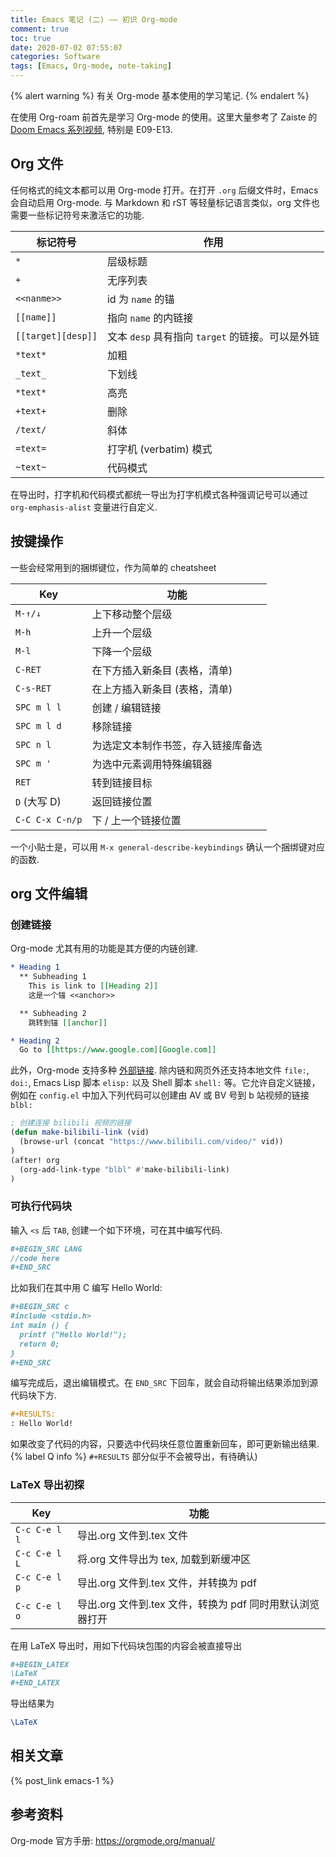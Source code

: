 ```yaml
---
title: Emacs 笔记 (二) —— 初识 Org-mode
comment: true
toc: true
date: 2020-07-02 07:55:07
categories: Software
tags: [Emacs, Org-mode, note-taking]
---
```


{% alert warning %}
有关 Org-mode 基本使用的学习笔记.
{% endalert %}
<!--more-->

在使用 Org-roam 前首先是学习 Org-mode 的使用。这里大量参考了 Zaiste 的 [Doom Emacs 系列视频](https://www.youtube.com/watch?v=rCMh7srOqvw&list=PLhXZp00uXBk4np17N39WvB80zgxlZfVwj), 特别是 E09-E13.

## Org 文件

任何格式的纯文本都可以用 Org-mode 打开。在打开 `.org` 后缀文件时，Emacs 会自动启用 Org-mode. 与 Markdown 和 rST 等轻量标记语言类似，org 文件也需要一些标记符号来激活它的功能.

| 标记符号           | 作用                                             |
| ------------------ | ------------------------------------------------ |
| `*`                | 层级标题                                         |
| `+`                | 无序列表                                         |
| `<<nanme>>`        | id 为 `name` 的锚                                |
| `[[name]]`         | 指向 `name` 的内链接                             |
| `[[target][desp]]` | 文本 `desp` 具有指向 `target` 的链接。可以是外链 |
| `*text*`           | 加粗                                             |
| `_text_`           | 下划线                                           |
| `*text*`           | 高亮                                             |
| `+text+`           | 删除                                             |
| `/text/`           | 斜体                                             |
| `=text=`           | 打字机 (verbatim) 模式                           |
| `~text~`           | 代码模式                                         |

在导出时，打字机和代码模式都统一导出为打字机模式各种强调记号可以通过 `org-emphasis-alist` 变量进行自定义.

## 按键操作

一些会经常用到的捆绑键位，作为简单的 cheatsheet

| Key             | 功能                               |
| --------------- | ---------------------------------- |
| `M-↑/↓`         | 上下移动整个层级                   |
| `M-h`           | 上升一个层级                       |
| `M-l`           | 下降一个层级                       |
| `C-RET`         | 在下方插入新条目 (表格，清单)      |
| `C-s-RET`       | 在上方插入新条目 (表格，清单)      |
| `SPC m l l`     | 创建 / 编辑链接                    |
| `SPC m l d`     | 移除链接                           |
| `SPC n l`       | 为选定文本制作书签，存入链接库备选 |
| `SPC m '`       | 为选中元素调用特殊编辑器           |
| `RET`           | 转到链接目标                       |
| `D` (大写 D)    | 返回链接位置                       |
| `C-C C-x C-n/p` | 下 / 上一个链接位置                |

一个小贴士是，可以用 `M-x general-describe-keybindings` 确认一个捆绑键对应的函数.

## org 文件编辑

### 创建链接

Org-mode 尤其有用的功能是其方便的内链创建.

```org
* Heading 1
  ** Subheading 1
    This is link to [[Heading 2]]
    这是一个锚 <<anchor>>

  ** Subheading 2
    跳转到锚 [[anchor]]

* Heading 2
  Go to [[https://www.google.com][Google.com]]
```

此外，Org-mode 支持多种 [外部链接](https://orgmode.org/manual/External-Links.html#External-Links). 除内链和网页外还支持本地文件 `file:`, `doi:`, Emacs Lisp 脚本 `elisp:` 以及 Shell 脚本 `shell:` 等。它允许自定义链接，例如在 `config.el` 中加入下列代码可以创建由 AV 或 BV 号到 b 站视频的链接 `blbl:`

```lisp
; 创建连接 bilibili 视频的链接
(defun make-bilibili-link (vid)
  (browse-url (concat "https://www.bilibili.com/video/" vid))  
)
(after! org
  (org-add-link-type "blbl" #'make-bilibili-link)
)
```

### 可执行代码块

输入 `<s` 后 `TAB`, 创建一个如下环境，可在其中编写代码.

```org
#+BEGIN_SRC LANG
//code here
#+END_SRC
```

比如我们在其中用 C 编写 Hello World:

```org
#+BEGIN_SRC c
#include <stdio.h>
int main () {
  printf ("Hello World!");
  return 0;
}
#+END_SRC
```

编写完成后，退出编辑模式。在 `END_SRC` 下回车，就会自动将输出结果添加到源代码块下方.

```org
#+RESULTS:
: Hello World!
```

如果改变了代码的内容，只要选中代码块任意位置重新回车，即可更新输出结果. {% label Q info %} `#+RESULTS` 部分似乎不会被导出，有待确认)

### LaTeX 导出初探

| Key           | 功能                                                      |
| ------------- | --------------------------------------------------------- |
| `C-c C-e l l` | 导出.org 文件到.tex 文件                                  |
| `C-c C-e l L` | 将.org 文件导出为 tex, 加载到新缓冲区                     |
| `C-c C-e l p` | 导出.org 文件到.tex 文件，并转换为 pdf                    |
| `C-c C-e l o` | 导出.org 文件到.tex 文件，转换为 pdf 同时用默认浏览器打开 |

在用 LaTeX 导出时，用如下代码块包围的内容会被直接导出

```org
#+BEGIN_LATEX
\LaTeX
#+END_LATEX
```

导出结果为

```latex
\LaTeX
```

## 相关文章

{% post_link emacs-1 %}

## 参考资料

Org-mode 官方手册: <https://orgmode.org/manual/>
